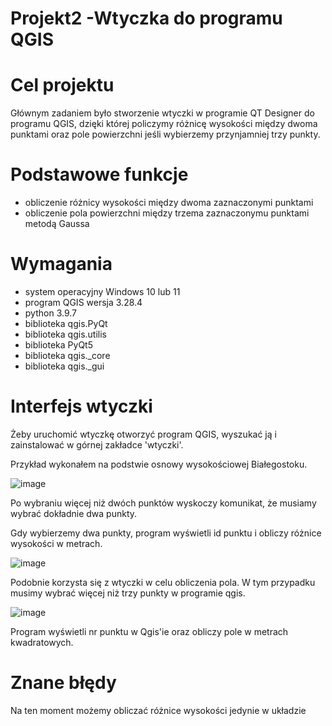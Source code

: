 # Projekt2 -Wtyczka do programu QGIS

# Cel projektu 

Głównym zadaniem było stworzenie wtyczki w programie QT Designer do programu QGIS, dzięki której policzymy różnicę wysokości między dwoma punktami oraz pole powierzchni jeśli wybierzemy przynjamniej trzy punkty.


# Podstawowe funkcje

- obliczenie różnicy wysokości między dwoma zaznaczonymi punktami
- obliczenie pola powierzchni między trzema zaznaczonymu punktami metodą Gaussa

# Wymagania

- system operacyjny Windows 10 lub 11
- program QGIS wersja 3.28.4
- python 3.9.7
- biblioteka qgis.PyQt
- biblioteka qgis.utilis
- biblioteka PyQt5
- biblioteka qgis._core
- biblioteka qgis._gui

# Interfejs wtyczki

Żeby uruchomić wtyczkę otworzyć program QGIS, wyszukać ją i zainstalować w górnej zakładce 'wtyczki'.


Przykład wykonałem na podstwie osnowy wysokościowej Białegostoku.


![image](https://github.com/adamstan102/Projekt2/assets/129062363/4ee291d4-3280-47dd-b2e1-4badaac3059b)

Po wybraniu więcej niż dwóch punktów wyskoczy komunikat, że musiamy wybrać dokładnie dwa punkty. 

Gdy wybierzemy dwa punkty, program wyświetli id punktu i obliczy różnice wysokości w metrach.


![image](https://github.com/adamstan102/Projekt2/assets/129062363/90abf502-0b49-4835-802e-60e036265a20)


Podobnie korzysta się z wtyczki w celu obliczenia pola. W tym przypadku musimy wybrać więcej niż trzy punkty w programie qgis.


![image](https://github.com/adamstan102/Projekt2/assets/129062363/5321b2df-08ab-4c6f-b034-9e5041074704)


Program wyświetli nr punktu w Qgis'ie oraz obliczy pole w metrach kwadratowych.



# Znane błędy

Na ten moment możemy obliczać różnice wysokości jedynie w układzie 
